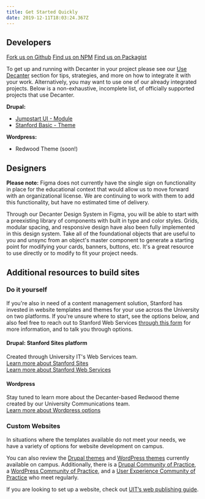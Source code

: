 ```yaml
---
title: Get Started Quickly
date: 2019-12-11T18:03:24.367Z
---
```

## Developers

<a href="https://github.com/SU-SWS/decanter" class="su-button">Fork us on Github</a>
<a href="https://www.npmjs.com/package/decanter" class="su-button">Find us on NPM</a>
<a href="https://packagist.org/packages/su-sws/decanter" class="su-button">Find us on Packagist</a>

To get up and running with Decanter in your project please see our [Use Decanter](/page/use-decanter-as-a-developer-installation/) section for tips, strategies, and more on how to integrate it with your work. Alternatively, you may want to use one of our already integrated projects. Below is a non-exhaustive, incomplete list, of officially supported projects that use Decanter.  

**Drupal:** 

* [Jumpstart UI - Module](https://github.com/SU-SWS/jumpstart_ui)
* [Stanford Basic - Theme](https://github.com/SU-SWS/stanford_basic)

**Wordpress:**

* Redwood Theme (soon!)

## Designers

<p class="su-alert"><strong>Please note:</strong> Figma does not currently have the single sign on functionality in place for the educational context that would allow us to move forward with an organizational license. We are continuing to work with them to add this functionality, but have no estimated time of delivery.</p> 

Through our Decanter Design System in Figma, you will be able to start with a preexisting library of components with built in type and color styles. Grids, modular spacing, and responsive design have also been fully implemented in this design system. Take all of the foundational objects that are useful to you and unsync from an object's master component to generate a starting point for modifying your cards, banners, buttons, etc. It's a great resource to use directly or to modify to fit your project needs. 

## Additional resources to build sites

### Do it yourself

If you're also in need of a content management solution, Stanford has invested in website templates and themes for your use across the University on two platforms. If you're unsure where to start, see the options below, and also feel free to reach out to Stanford Web Services [through this form](https://docs.google.com/forms/u/1/d/e/1FAIpQLSdZ8N06DW8LOKdGlcCfUIF8q8rQILh4A697qR5SoZ6-eWfG7g/viewform) for more information, and to talk you through options. 

#### Drupal: Stanford Sites platform

Created through University IT's Web Services team. \
[Learn more about Stanford Sites](https://uit.stanford.edu/sws/drupal-projects)\
[Learn more about Stanford Web Services](https://uit.stanford.edu/sws)

#### Wordpress

Stay tuned to learn more about the Decanter-based Redwood theme created by our University Communications team. \
[Learn more about Wordpress options](https://identity.stanford.edu/web-mobile.html)

### Custom Websites

In situations where the templates available do not meet your needs, we have a variety of options for website development on campus. 

You can also review the [Drupal themes](https://drupalthemes.stanford.edu/) and [WordPress themes](http://wordpressthemes.stanford.edu/) currently available on campus. Additionally, there is a [Drupal Community of Practice](https://opensource.stanford.edu/drupallers-cop), a [WordPress Community of Practice](http://wpcop.stanford.edu/), and a [User Experience Community of Practice](https://ux.stanford.edu/) who meet regularly.

If you are looking to set up a website, check out [UIT’s web publishing guide](https://uit.stanford.edu/guide/website).
